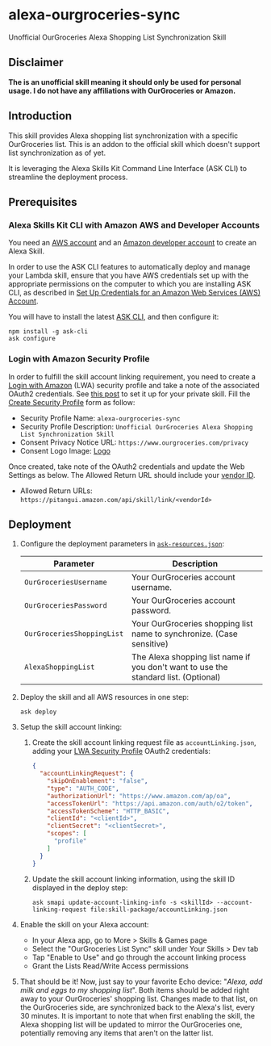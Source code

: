 # alexa-ourgroceries-sync

Unofficial OurGroceries Alexa Shopping List Synchronization Skill

## Disclaimer

**The is an unofficial skill meaning it should only be used for personal usage. I do not have any affiliations with OurGroceries or Amazon.**

## Introduction

This skill provides Alexa shopping list synchronization with a specific OurGroceries list. This is an addon to the official skill which doesn't support list synchronization as of yet.

It is leveraging the Alexa Skills Kit Command Line Interface (ASK CLI) to streamline the deployment process.

## Prerequisites

### Alexa Skills Kit CLI with Amazon AWS and Developer Accounts

You need an [AWS account](https://aws.amazon.com) and an [Amazon developer account](https://developer.amazon.com) to create an Alexa Skill.

In order to use the ASK CLI features to automatically deploy and manage your Lambda skill, ensure that you have AWS credentials set up with the appropriate permissions on the computer to which you are installing ASK CLI, as described in [Set Up Credentials for an Amazon Web Services (AWS) Account](https://developer.amazon.com/docs/smapi/set-up-credentials-for-an-amazon-web-services-account.html).

You will have to install the latest [ASK CLI](https://developer.amazon.com/docs/smapi/quick-start-alexa-skills-kit-command-line-interface.html), and then configure it:

```shell
npm install -g ask-cli
ask configure
```

### Login with Amazon Security Profile

In order to fulfill the skill account linking requirement, you need to create a [Login with Amazon](https://developer.amazon.com/loginwithamazon/console/site/lwa/overview.html) (LWA) security profile and take a note of the associated OAuth2 credentials. See [this post](https://developer.amazon.com/public/community/post/Tx3CX1ETRZZ2NPC/Alexa-Account-Linking-5-Steps-to-Seamlessly-Link-Your-Alexa-Skill-with-Login-wit) to set it up for your private skill. Fill the [Create Security Profile](https://developer.amazon.com/loginwithamazon/console/site/lwa/create-security-profile.html) form as follow:

* Security Profile Name: `alexa-ourgroceries-sync`
* Security Profile Description: `Unofficial OurGroceries Alexa Shopping List Synchronization Skill`
* Consent Privacy Notice URL: `https://www.ourgroceries.com/privacy`
* Consent Logo Image: [Logo](skill-package/assets/images/en-US_smallIcon.png)

Once created, take note of the OAuth2 credentials and update the Web Settings as below. The Allowed Return URL should include your [vendor ID](https://developer.amazon.com/settings/console/mycid).

* Allowed Return URLs: `https://pitangui.amazon.com/api/skill/link/<vendorId>`

## Deployment

1. Configure the deployment parameters in [`ask-resources.json`](ask-resources.json):

    | Parameter | Description |
    |-----------|-------------|
    | `OurGroceriesUsername` | Your OurGroceries account username. |
    | `OurGroceriesPassword` | Your OurGroceries account password. |
    | `OurGroceriesShoppingList` | Your OurGroceries shopping list name to synchronize. (Case sensitive) |
    | `AlexaShoppingList` | The Alexa shopping list name if you don't want to use the standard list. (Optional) |

2. Deploy the skill and all AWS resources in one step:
    ```shell
    ask deploy
    ```

3. Setup the skill account linking:
    1. Create the skill account linking request file as `accountLinking.json`, adding your [LWA Security Profile](#login-with-amazon-security-profile) OAuth2 credentials:
        ```json
        {
          "accountLinkingRequest": {
            "skipOnEnablement": "false",
            "type": "AUTH_CODE",
            "authorizationUrl": "https://www.amazon.com/ap/oa",
            "accessTokenUrl": "https://api.amazon.com/auth/o2/token",
            "accessTokenScheme": "HTTP_BASIC",
            "clientId": "<clientId>",
            "clientSecret": "<clientSecret>",
            "scopes": [
              "profile"
            ]
          }
        }
        ```

    2. Update the skill account linking information, using the skill ID displayed in the deploy step:
        ```shell
        ask smapi update-account-linking-info -s <skillId> --account-linking-request file:skill-package/accountLinking.json
        ```
4. Enable the skill on your Alexa account:
    * In your Alexa app, go to More > Skills & Games page
    * Select the "OurGroceries List Sync" skill under Your Skills > Dev tab
    * Tap "Enable to Use" and go through the account linking process
    * Grant the Lists Read/Write Access permissions

5. That should be it! Now, just say to your favorite Echo device: "*Alexa, add milk and eggs to my shopping list*". Both items should be added right away to your OurGroceries' shopping list. Changes made to that list, on the OurGroceries side, are synchronized back to the Alexa's list, every 30 minutes. It is important to note that when first enabling the skill, the Alexa shopping list will be updated to mirror the OurGroceries one, potentially removing any items that aren't on the latter list.
